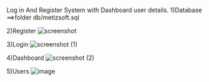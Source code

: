 
Log in And Register System with Dashboard user details.
1)Database
==>folder db/metizsoft.sql

2)Register
![screenshot](https://user-images.githubusercontent.com/65818262/173909152-ac517f4b-5b0e-4199-9bda-bbf05c814fa2.png)

3)Login
![screenshot (1)](https://user-images.githubusercontent.com/65818262/173909243-286bfc95-e925-48ff-9b7b-7ea170e87898.png)

4)Dashboard
![screenshot (2)](https://user-images.githubusercontent.com/65818262/173909506-f9d3ee4b-8d8b-4abe-9417-ea29ac233b4c.png)

5)Users
![image](https://user-images.githubusercontent.com/65818262/173909582-203df1ee-3eb5-42a6-9e42-623d94d7ff82.png)
